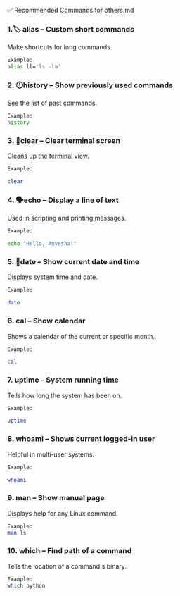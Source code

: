 
✅ Recommended Commands for others.md

### 1.🏷️ alias – Custom short commands

Make shortcuts for long commands.

 ```bash
Example:
alias ll='ls -la'
 ``` 
### 2. 🕘history – Show previously used commands

See the list of past commands.


 ```bash
Example:
history
 ``` 
### 3. 🧹clear – Clear terminal screen

Cleans up the terminal view.


 ```bash
Example:

clear
  ```
### 4. 🗣️echo – Display a line of text

Used in scripting and printing messages.

 ```bash
Example:
 
echo "Hello, Anvesha!"
  ```

### 5. 📅date – Show current date and time

Displays system time and date.


 ```bash
Example:

date
 ```
### 6. cal – Show calendar

Shows a calendar of the current or specific month.

 ```bash
Example:

cal
 ```
### 7. uptime – System running time

Tells how long the system has been on.

 ```bash
Example:

uptime
 ```
### 8. whoami – Shows current logged-in user

Helpful in multi-user systems.


 ```bash
Example:

whoami
 ```
### 9. man – Show manual page

Displays help for any Linux command.

 ```bash
Example:
man ls

```
### 10. which – Find path of a command

Tells the location of a command's binary.
  
 ```bash
Example:
which python
 ```
